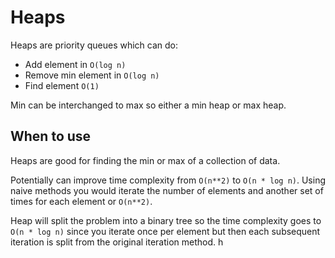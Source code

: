 # Heaps

Heaps are priority queues which can do:

- Add element in `O(log n)`
- Remove min element in `O(log n)`
- Find element `O(1)`

Min can be interchanged to max so either a min heap or max heap.

## When to use

Heaps are good for finding the min or max of a collection of data.

Potentially can improve time complexity from `O(n**2)` to `O(n * log n)`. Using
naive methods you would iterate the number of elements and another set of times
for each element or `O(n**2)`.

Heap will split the problem into a binary tree so the time complexity goes to
`O(n * log n)` since you iterate once per element but then each subsequent
iteration is split from the original iteration method.
h